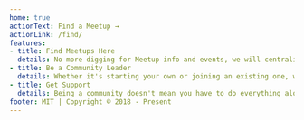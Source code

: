 ```yaml
---
home: true
actionText: Find a Meetup →
actionLink: /find/
features:
- title: Find Meetups Here
  details: No more digging for Meetup info and events, we will centralize everything here to make your life easier
- title: Be a Community Leader
  details: Whether it's starting your own or joining an existing one, we are always looking for more community leaders
- title: Get Support
  details: Being a community doesn't mean you have to do everything alone, part of our purpose is to provide support and guidance when needed
footer: MIT | Copyright © 2018 - Present
---
```

